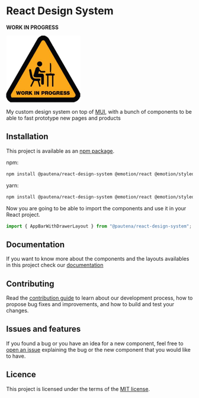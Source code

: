 # React Design System

**WORK IN PROGRESS**

<img src="src/stories/assets/work-in-progress.jpg" width="200" height="180"/>

My custom design system on top of [MUI](https://mui.com/material-ui/), with a bunch of components to be able to fast prototype new pages and products

## Installation

This project is available as an [npm package](https://www.npmjs.com/package/@pautena/react-design-system).

npm:

```bash
npm install @pautena/react-design-system @emotion/react @emotion/styled @mui/icons-material @mui/lab @mui/material @mui/x-data-grid react-dom react-router-dom
```

yarn:

```bash
npm install @pautena/react-design-system @emotion/react @emotion/styled @mui/icons-material @mui/lab @mui/material @mui/x-data-grid react-dom react-router-dom
```

Now you are going to be able to import the components and use it in your React project.

```javascript
import { AppBarWithDrawerLayout } from "@pautena/react-design-system";
```

## Documentation

If you want to know more about the components and the layouts availables in this project check our [documentation](https://pautena.com/react-design-system)

## Contributing

Read the [contribution guide](/CONTRIBUTING.md) to learn about our development process, how to propose bug fixes and improvements, and how to build and test your changes.

## Issues and features

If you found a bug or you have an idea for a new component, feel free to [open an issue](https://github.com/pautena/react-design-system/issues/new) explaining the bug or the new component that you would like to have.

## Licence

This project is licensed under the terms of the [MIT license](/LICENSE).
